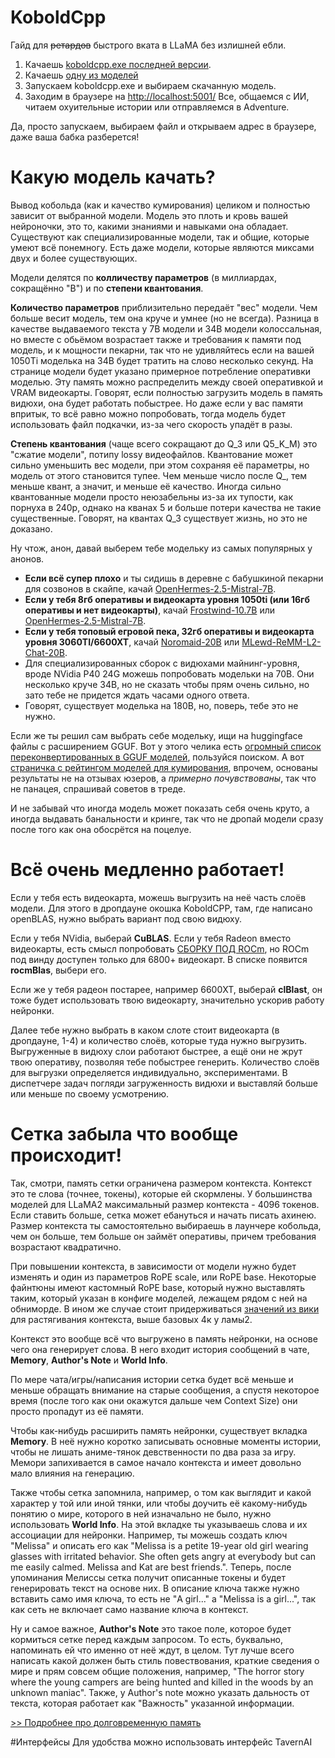 # KoboldCpp

Гайд для ~~ретардов~~ быстрого вката в LLaMA без излишней ебли.

1. Качаешь [koboldcpp.exe последней версии](https://github.com/LostRuins/koboldcpp/releases/). 
2. Качаешь [одну из моделей](https://huggingface.co/TheBloke/Frostwind-10.7B-v1-GGUF/blob/main/frostwind-10.7b-v1.Q5_K_M.gguf)
3. Запускаем koboldcpp.exe и выбираем скачанную модель.
4. Заходим в браузере на <http://localhost:5001/>
Все, общаемся с ИИ, читаем охуительные истории или отправляемся в Adventure.

Да, просто запускаем, выбираем файл и открываем адрес в браузере, даже ваша бабка разберется!

# Какую модель качать?
Вывод кобольда (как и качество кумирования) целиком и полностью зависит от выбранной модели. Модель это плоть и кровь вашей нейроночки, это то, какими знаниями и навыками она обладает. Существуют как специализированные модели, так и общие, которые умеют всё понемногу. Есть даже модели, которые являются миксами двух и более существующих.

Модели делятся по **колличеству параметров** (в миллиардах, сокращённо "B") и по **степени квантования**.

**Количество параметров** приблизительно передаёт "вес" модели. Чем больше весит модель, тем она круче и умнее (но не всегда). Разница в качестве выдаваемого текста у 7B модели и 34B модели колоссальная, но вместе с обьёмом возрастает также и требования к памяти под модель, и к мощности пекарни, так что не удивляйтесь если на вашей 1050Ti моделька на 34B будет тратить на слово несколько секунд. На странице модели будет указано примерное потребление оперативки моделью. Эту память можно распределить между своей оперативкой и VRAM видеокарты. Говорят, если полностью загрузить модель в память видюхи, она будет работать побыстрее. Но даже если у вас памяти впритык, то всё равно можно попробовать, тогда модель будет использовать файл подкачки, из-за чего скорость упадёт в разы.

**Степень квантования** (чаще всего сокращают до Q_3 или Q5_K_M) это "сжатие модели", потипу lossy видеофайлов. Квантование может сильно уменьшить вес модели, при этом сохраняя её параметры, но модель от этого становится тупее. Чем меньше число после Q_, тем меньше квант, а значит, и меньше её качество. Иногда сильно квантованные модели просто неюзабельны из-за их тупости, как порнуха в 240p, однако на кванах 5 и больше потери качества не такие существенные. Говорят, на квантах Q_3 существует жизнь, но это не доказано.

Ну чтож, анон, давай выберем тебе модельку из самых популярных у анонов.
- **Если всё супер плохо** и ты сидишь в деревне с бабушкиной пекарни для созвонов в скайпе, качай [OpenHermes-2.5-Mistral-7B](https://huggingface.co/TheBloke/OpenHermes-2.5-Mistral-7B-GGUF/blob/main/openhermes-2.5-mistral-7b.Q5_K_M.gguf).
- **Если у тебя 8гб оперативы и видеокарта уровня 1050ti (или 16гб оперативы и нет видеокарты)**, качай [Frostwind-10.7B](https://huggingface.co/TheBloke/Frostwind-10.7B-v1-GGUF/blob/main/frostwind-10.7b-v1.Q5_K_M.gguf) или [OpenHermes-2.5-Mistral-7B](https://huggingface.co/TheBloke/OpenHermes-2.5-Mistral-7B-GGUF/blob/main/openhermes-2.5-mistral-7b.Q5_K_M.gguf).
- **Если у тебя топовый егровой пека, 32гб оперативы и видеокарта уровня 3060TI/6600XT**, качай [Noromaid-20B](https://huggingface.co/TheBloke/Noromaid-20B-v0.1.1-GGUF/blob/main/noromaid-20b-v0.1.1.Q5_K_M.gguf) или [MLewd-ReMM-L2-Chat-20B](https://huggingface.co/Undi95/MLewd-ReMM-L2-Chat-20B-GGUF/blob/main/MLewd-ReMM-L2-Chat-20B.q5_K_M.gguf).
- Для специализированных сборок с видюхами майнинг-уровня, вроде NVidia P40 24G можешь попробовать модельки на 70B. Они несколько круче 34B, но не сказать чтобы прям очень сильно, но зато тебе не придется ждать часами одного ответа.
- Говорят, существует моделька на 180B, но, поверь, тебе это не нужно.

Если же ты решил сам выбрать себе модельку, ищи на huggingface файлы с расширением GGUF. Вот у этого челика есть [огромный список переконвертированных в GGUF моделей](https://huggingface.co/TheBloke?search_models=GGUF), пользуйся поиском.
А вот [страничка с рейтингом моделей для кумирования](http://ayumi.m8geil.de/ayumi_bench_v3_results.html), впрочем, основаны результаты не на отзывах юзеров, а _примерно почувствованы_, так что не панацея, спрашивай советов в треде.

И не забывай что иногда модель может показать себя очень круто, а иногда выдавать банальности и кринге, так что не дропай модели сразу после того как она обосрётся на поцелуе.

# Всё очень медленно работает!
Если у тебя есть видеокарта, можешь выгрузить на неё часть слоёв модели. Для этого в дропдауне окошка KoboldCPP, там, где написано openBLAS, нужно выбрать вариант под свою видюху.

Если у тебя NVidia, выберай **CuBLAS**. 
Если у тебя Radeon вместо видеокарты, есть смысл попробовать [СБОРКУ ПОД ROCm](https://github.com/YellowRoseCx/koboldcpp-rocm/releases), но ROCm под винду доступен только для 6800+ видеокарт. В списке появится **rocmBlas**, выбери его.

Если же у тебя радеон постарее, например 6600XT, выберай **clBlast**, он тоже будет использовать твою видеокарту, значительно ускорив работу нейронки.

Далее тебе нужно выбрать в каком слоте стоит видеокарта (в дропдауне, 1-4) и количество слоёв, которые туда нужно выгрузить. Выгруженные в видюху слои работают быстрее, а ещё они не жрут твою оперативу, позволяя тебе побыстрее генерить. Количество слоёв для выгрузки определяется индивидуально, экспериментами. В диспетчере задач погляди загруженность видюхи и выставляй больше или меньше по своему усмотрению.

# Сетка забыла что вообще происходит!
Так, смотри, память сетки ограничена размером контекста. Контекст это те слова (точнее, токены), которые ей скормлены. У большинства моделей для LLaMA2 максимальный размер контекста - 4096 токенов. Если ставить больше, сетка может ебануться и начать писать ахинею. Размер контекста ты самостоятельно выбираешь в лаунчере кобольда, чем он больше, тем больше он займёт оперативы, причем требования возрастают квадратично.

При повышении контекста, в зависимости от модели нужно будет изменять и один из параметров RoPE scale, или RoPE base. Некоторые файнтюны имеют кастомный RoPE base, который нужно выставлять таким, который указан в конфиге моделей, лежащем рядом с ней на обниморде. В ином же случае стоит придерживаться [значений из вики](https://github.com/LostRuins/koboldcpp/wiki#what-is-rope-config-what-is-ntk-aware-scaling--what-values-to-use-for-rope-config) для растягивания контекста, выше базовых 4к у ламы2.

Контекст это вообще всё что выгружено в память нейронки, на основе чего она генерирует слова. В него входит история сообщений в чате, **Memory**, **Author's Note** и **World Info**.

По мере чата/игры/написания истории сетка будет всё меньше и меньше обращать внимание на старые сообщения, а спустя некоторое время (после того как они окажутся дальше чем Context Size) они просто пропадут из её памяти.

Чтобы как-нибудь расширить память нейронки, существует вкладка **Memory**. В неё нужно коротко записывать основные моменты истории, чтобы не лишать аниме-тянок девственности по два раза за игру. Мемори запихивается в самое начало контекста и имеет довольно мало влияния на генерацию.

Также чтобы сетка запомнила, например, о том как выглядит и какой характер у той или иной тянки, или чтобы доучить её какому-нибудь понятию о мире, которого в ней изначально не было, нужно использовать **World Info**. На этой вкладке ты указываешь слова и их ассоциации для нейронки. Например, ты можешь создать ключ "Melissa" и описать его как "Melissa is a petite 19-year old girl wearing glasses with irritated behavior. She often gets angry at everybody but can me easily calmed. Melissa and Kat are best friends.". Теперь, после упоминания Мелиссы сетка получит описанные токены и будет генерировать текст на основе них. В описание ключа также нужно вставить само имя ключа, то есть не "A girl..." а "Melissa is a girl...", так как сеть не включает само название ключа в контекст.

Ну и самое важное, **Author's Note** это такое поле, которое будет кормиться сетке перед каждым запросом. То есть, буквально, напоминать ей что именно от неё ждут, в целом. Тут лучше всего написать какой должен быть стиль повествования, краткие сведения о мире и прям совсем общие положения, например, "The horror story where the young campers are being hunted and killed in the woods by an unknown maniac". Также, у Author's note можно указать дальность от текста, которая работает как "Важность" указанной информации.

[>> Подробнее про долговременную память](https://github.com/KoboldAI/KoboldAI-Client/wiki/Memory,-Author's-Note-and-World-Info)


#Интерфейсы
Для удобства можно использовать интерфейс TavernAI
